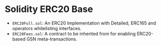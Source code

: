 # Solidity ERC20 Base

* `ERC20Full.sol`: An ERC20 Implementation with Detailed, ERC165 and operators whitelisting interfaces.
* `ERC20Fees.sol`: A contract to be inherited from for enabling ERC20-based GSN meta-transactions.